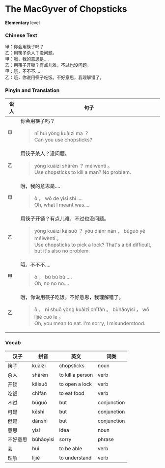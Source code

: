 # The MacGyver of Chopsticks 
**Elementary** level
### Chinese Text
甲：你会用筷子吗？<br />乙：用筷子杀人？没问题。<br />甲：哦，我的意思是....<br />乙：用筷子开锁？有点儿难，不过也没问题。<br />甲：哦，不不不....<br />乙：哦，你说用筷子吃饭。不好意思，我理解错了。

### Pinyin and Translation
|说人|句子|
|----|----|
|甲|你会用筷子吗？<blockquote>nǐ huì yòng kuàizi ma ？<br />Can you use chopsticks?</blockquote>|
|乙|用筷子杀人？没问题。<blockquote>yòng kuàizi shārén ？ méiwèntí 。<br />Use chopsticks to kill a man? No problem.</blockquote>|
|甲|哦，我的意思是....<blockquote>ò ， wǒ de yìsi shì ....<br />Oh, what I meant was....</blockquote>|
|乙|用筷子开锁？有点儿难，不过也没问题。<blockquote>yòng kuàizi kāisuǒ ？ yǒu diǎnr nán ， búguò yě méiwèntí 。<br />Use chopsticks to pick a lock? That's a bit difficult, but it's also no problem.</blockquote>|
|甲|哦，不不不....<blockquote>ò ， bù bù bù ....<br />Oh, no no no....</blockquote>|
|乙|哦，你说用筷子吃饭。不好意思，我理解错了。<blockquote>ò ， nǐ shuō yòng kuàizi chīfàn 。 bùhǎoyìsi ， wǒ lǐjiě cuò le 。<br />Oh, you mean to eat. I'm sorry, I misunderstood.</blockquote>|
### Vocab
|汉子|拼音|英文|词类|
|----|----|----|----|
|筷子|kuàizi|chopsticks|noun|
|杀人|shārén|to kill a person|verb|
|开锁|kāisuǒ|to open a lock|verb|
|吃饭|chīfàn|to eat food|verb|
|不过|búguò|but|conjunction|
|可是|kěshì|but|conjunction|
|但是|dànshì|but|conjunction|
|意思|yìsi|idea|noun|
|不好意思|bùhǎoyìsi|sorry|phrase|
|会|huì|to be able|verb|
|理解|lǐjiě|to understand|verb|